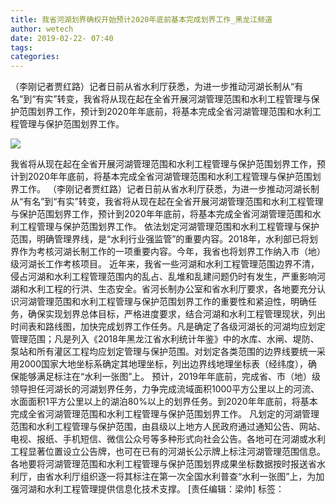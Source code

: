 ```yaml
---
title: 我省河湖划界确权开始预计2020年底前基本完成划界工作_黑龙江频道
author: wetech
date: 2019-02-22- 07:40
tags: 
categories: 
---
```

（李刚记者贾红路）记者日前从省水利厅获悉，为进一步推动河湖长制从“有名”到“有实”转变，我省将从现在起在全省开展河湖管理范围和水利工程管理与保护范围划界工作，预计到2020年年底前，将基本完成全省河湖管理范围和水利工程管理与保护范围划界工作。
<!-- more -->
                
<img align="center" border="0" src="http://p2.ifengimg.com/a/2016/0810/204c433878d5cf9size1_w16_h16.png" />
                
            
我省将从现在起在全省开展河湖管理范围和水利工程管理与保护范围划界工作，预计到2020年年底前，将基本完成全省河湖管理范围和水利工程管理与保护范围划界工作。
（李刚记者贾红路）记者日前从省水利厅获悉，为进一步推动河湖长制从“有名”到“有实”转变，我省将从现在起在全省开展河湖管理范围和水利工程管理与保护范围划界工作，预计到2020年年底前，将基本完成全省河湖管理范围和水利工程管理与保护范围划界工作。
依法划定河湖管理范围和水利工程管理与保护范围，明确管理界线，是“水利行业强监管”的重要内容。2018年，水利部已将划界作为考核河湖长制工作的一项重要内容。今年，我省也将划界工作纳入市（地）级河湖长工作考核项目。
近年来，我省一些河湖和水利工程管理范围边界不清，侵占河湖和水利工程管理范围内的乱占、乱堆和乱建问题仍时有发生，严重影响河湖和水利工程的行洪、生态安全。省河长制办公室和省水利厅要求，各地要充分认识河湖管理范围和水利工程管理与保护范围划界工作的重要性和紧迫性，明确任务，确保实现划界总体目标，严格进度要求，结合河湖和水利工程管理现状，列出时间表和路线图，加快完成划界工作任务。凡是确定了各级河湖长的河湖均应划定管理范围；凡是列入《2018年黑龙江省水利统计年鉴》中的水库、水闸、堤防、泵站和所有灌区工程均应划定管理与保护范围。对划定各类范围的边界线要统一采用2000国家大地坐标系确定其地理坐标，列出边界线地理坐标表（经纬度），确保能够满足标注在“水利一张图”上。
预计，2019年年底前，完成省、市（地）级领导担任河湖长的河湖划界任务，力争完成流域面积1000平方公里以上的河流、水面面积1平方公里以上的湖泊80%以上的划界任务。到2020年年底前，将基本完成全省河湖管理范围和水利工程管理与保护范围划界工作。
凡划定的河湖管理范围和水利工程管理与保护范围，由县级以上地方人民政府通过通知公告、网站、电视、报纸、手机短信、微信公众号等多种形式向社会公告。各地可在河湖或水利工程显著位置设立公告牌，也可在已有的河湖长公示牌上标注河湖管理范围信息。各地要将河湖管理范围和水利工程管理与保护范围划界成果坐标数据按时报送省水利厅，由省水利厅组织逐一将其标注在第一次全国水利普查“水利一张图”上，为加强河湖和水利工程管理提供信息化技术支撑。
[责任编辑：梁帅]
标签：
 
             
